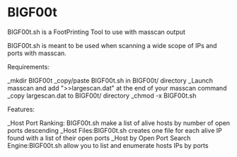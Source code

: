 # BIGF00t
BIGF00t.sh is a FootPrinting Tool to use with masscan output 



BIGF00t.sh is meant to be used when scanning a wide scope of IPs and ports with masscan.

Requirements:

_mkdir BIGF00t
_copy/paste BIGF00t.sh in BIGF00t/ directory
_Launch masscan and add ">>largescan.dat" at the end of your masscan command
_copy largescan.dat to BIGF00t/ directory
_chmod -x BIGF00t.sh

Features:

_Host Port Ranking: BIGF00t.sh make a list of alive hosts by number of open ports descending
_Host Files:BIGF00t.sh creates one file for each alive IP found with a list of their open ports
_Host by Open Port Search Engine:BIGF00t.sh allow you to list and enumerate hosts IPs by ports

